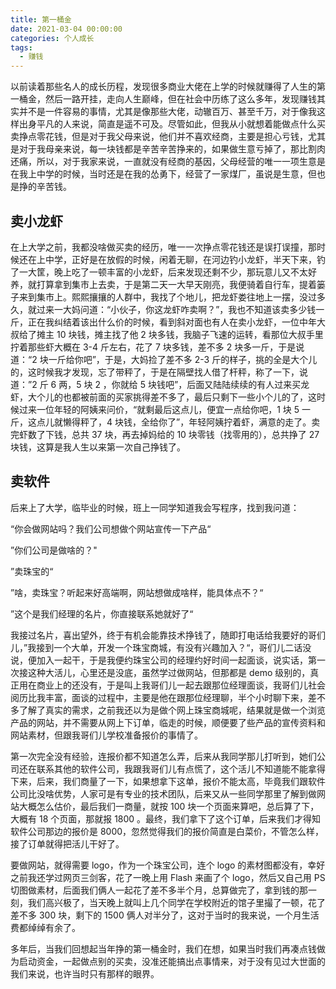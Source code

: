 ```yaml
---
title: 第一桶金
date: 2021-03-04 00:00:00
categories: 个人成长
tags:
  - 赚钱
---
```


以前读着那些名人的成长历程，发现很多商业大佬在上学的时候就赚得了人生的第一桶金，然后一路开挂，走向人生巅峰，但在社会中历练了这么多年，发现赚钱其实并不是一件容易的事情，尤其是像那些大佬，动辙百万、甚至千万，对于像我这样出身平凡的人来说，简直是遥不可及。尽管如此，但我从小就想着能做点什么买卖挣点零花钱，但是对于我父母来说，他们并不喜欢经商，主要是担心亏钱，尤其是对于我母亲来说，每一块钱都是辛苦辛苦挣来的，如果做生意亏掉了，那比割肉还痛，所以，对于我家来说，一直就没有经商的基因，父母经营的唯一一项生意是在我上中学的时候，当时还是在我的怂勇下，经营了一家煤厂，虽说是生意，但也是挣的辛苦钱。

## 卖小龙虾

在上大学之前，我都没啥做买卖的经历，唯一一次挣点零花钱还是误打误撞，那时候还在上中学，正好是在放假的时候，闲着无聊，在河边钓小龙虾，半天下来，钓了一大筐，晚上吃了一顿丰富的小龙虾，后来发现还剩不少，那玩意儿又不太好养，就打算拿到集市上去卖，于是第二天一大早天刚亮，我便骑着自行车，提着篓子来到集市上。熙熙攘攘的人群中，我找了个地儿，把龙虾娄往地上一摆，没过多久，就过来一大妈问道：“小伙子，你这龙虾咋卖啊？”，我也不知道该卖多少钱一斤，正在我纠结着该出什么价的时候，看到斜对面也有人在卖小龙虾，一位中年大叔给了摊主 10 块钱，摊主找了他 2 块多钱，我脑子飞速的运转，看那位大叔手里拧着那些虾大概在 3-4 斤左右，花了 7 块多钱，差不多 2 块多一斤，于是说道：“2 块一斤给你吧”，于是，大妈捡了差不多 2-3 斤的样子，挑的全是大个儿的，这时候我才发现，忘了带秤了，于是在隔壁找人借了杆秤，称了一下，说道：”2 斤 6 两，5 块 2 ，你就给 5 块钱吧”，后面又陆陆续续的有人过来买龙虾，大个儿的也都被前面的买家挑得差不多了，最后只剩下一些小个儿的了，这时候过来一位年轻的阿姨来问价，“就剩最后这点儿，便宜一点给你吧，1 块 5 一斤，这点儿就懒得秤了，4 块钱，全给你了”，年轻阿姨拧着虾，满意的走了。卖完虾数了下钱，总共 37 块，再去掉妈给的 10 块零钱（找零用的），总共挣了 27 块钱，这算是我人生以来第一次自己挣钱了。

## 卖软件

后来上了大学，临毕业的时候，班上一同学知道我会写程序，找到我问道：

“你会做网站吗？我们公司想做个网站宣传一下产品“

”你们公司是做啥的？"

”卖珠宝的“

”啥，卖珠宝？听起来好高端啊，网站想做成啥样，能具体点不？“

”这个是我们经理的名片，你直接联系她就好了“

我接过名片，喜出望外，终于有机会能靠技术挣钱了，随即打电话给我要好的哥们儿，”我接到一个大单，开发一个珠宝商城，有没有兴趣加入？“，哥们儿二话没说，便加入一起干，于是我便约珠宝公司的经理约好时间一起面谈，说实话，第一次接这种大活儿，心里还是没底，虽然学过做网站，但那都是 demo 级别的，真正用在商业上的还没有，于是叫上我哥们儿一起去跟那位经理面谈，我哥们儿社会阅历比我丰富，面谈的过程中，主要是他在跟那位经理聊，半个小时聊下来，差不多了解了真实的需求，之前我还以为是做个网上珠宝商城呢，结果就是做一个浏览产品的网站，并不需要从网上下订单，临走的时候，顺便要了些产品的宣传资料和网站素材，但跟我哥们儿学校准备报价的事情了。

第一次完全没有经验，连报价都不知道怎么弄，后来从我同学那儿打听到，她们公司还在联系其他的软件公司，我跟我哥们儿有点慌了，这个活儿不知道能不能拿得下来，后来，我们商量了一下，如果想拿下这单，报价不能太高，毕竟我们跟软件公司比没啥优势，人家可是有专业的技术团队，后来又从一些同学那里了解到做网站大概怎么估价，最后我们一商量，就按 100 块一个页面来算吧，总后算了下，大概有 18 个页面，那就报 1800 。最终，我们拿下了这个订单，后来我们才得知软件公司那边的报价是 8000，忽然觉得我们的报价简直是白菜价，不管怎么样，接了订单就得把活儿干好了。

要做网站，就得需要 logo，作为一个珠宝公司，连个 logo 的素材图都没有，幸好之前我还学过网页三剑客，花了一晚上用 Flash 来画了个 logo，然后又自己用 PS 切图做素材，后面我们俩人一起花了差不多半个月，总算做完了，拿到钱的那一刻，我们高兴极了，当天晚上就叫上几个同学在学校附近的馆子里撮了一顿，花了差不多 300 块，剩下的 1500 俩人对半分了，这对于当时的我来说，一个月生活费都绰绰有余了。

多年后，当我们回想起当年挣的第一桶金时，我们在想，如果当时我们再凑点钱做为启动资金，一起做点别的买卖，没准还能搞出点事情来，对于没有见过大世面的我们来说，也许当时只有那样的眼界。
